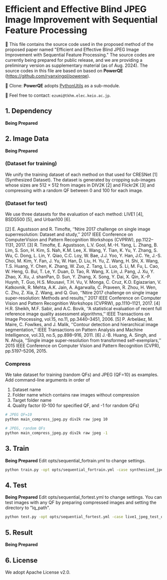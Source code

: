 # Efficient and Effective Blind JPEG Image Improvement with Sequential Feature Processing

:rocket: This file contains the source code used in the proposed method of the proposed paper named "Efficient and Effective Blind JPEG Image Improvement with Sequential Feature Processing." The source codes are currently being prepared for public release, and we are providing a preliminary version as supplementary material (as of Aug. 2024). The source codes in this file are based on based on **PowerQE** (https://github.com/ryanxingql/powerqe).

:rocket: Clone: **PowerQE** adopts [PythonUtils](https://github.com/ryanxingql/pythonutils) as a sub-module. 


:e-mail: Feel free to contact: `ezumi@tkhm.elec.keio.ac.jp`.



## 1. Dependency
**Being Prepared**

## 2. Image Data
**Being Prepared**
### (Dataset for training)
We unify the training dataset of each method on that used for CRESNet [1] (Synthesized Dataset). The dataset is generated by cropping sub-images whose sizes are 512 × 512 from images in DIV2K [2] and Flickr2K [3] and compressing with a random QF between 0 and 100 for each image.

### (Dataset for test)
We use three datasets for the evaluation of each method: LIVE1 [4], BSDS500 [5], and Urban100 [6].

[2] E. Agustsson and R. Timofte, ‘‘Ntire 2017 challenge on single image superresolution: Dataset and study,’’ 2017 IEEE Conference on ComputerVision and Pattern Recognition Workshops (CVPRW), pp.1122–1131, 2017.
[3] R. Timofte, E. Agustsson, L.V. Gool, M.-H. Yang, L. Zhang, B. Lim, S. Son, H. Kim, S. Nah, K.M. Lee, X. Wang, Y. Tian, K. Yu, Y. Zhang, S. Wu, C. Dong, L. Lin, Y. Qiao, C.C. Loy, W. Bae, J.J. Yoo, Y. Han, J.C. Ye, J.-S. Choi, M. Kim, Y. Fan, J. Yu, W. Han, D. Liu, H. Yu, Z. Wang, H. Shi, X. Wang, T.S. Huang, Y. Chen, K. Zhang, W. Zuo, Z. Tang, L. Luo, S. Li, M. Fu, L. Cao, W. Heng, G. Bui, T. Le, Y. Duan, D. Tao, R. Wang, X. Lin, J. Pang, J. Xu, Y. Zhao, X. Xu, J. shanPan, D. Sun, Y. Zhang, X. Song, Y. Dai, X. Qin, X.-P. Huynh, T. Guo, H.S. Mousavi, T.H. Vu, V. Monga, C. Cruz, K.O. Egiazarian, V. Katkovnik, R. Mehta, A.K. Jain, A. Agarwalla, C. Praveen, R. Zhou, H. Wen, C. Zhu, Z. Xia, Z. Wang, and Q. Guo, ‘‘Ntire 2017 challenge on single image super-resolution: Methods and results,’’ 2017 IEEE Conference on Computer Vision and Pattern Recognition Workshops (CVPRW), pp.1110–1121, 2017.
[4] H.R. Sheikh, M.F. Sabir, and A.C. Bovik, ‘‘A statistical evaluation of recent full reference image quality assessment algorithms,’’ IEEE Transactions on Image Processing, vol.15, no.11, pp.3440–3451, 2006.
[5] P. Arbeláez, M. Maire, C. Fowlkes, and J. Malik, ‘‘Contour detection and hierarchical image segmentation,’’ IEEE Transactions on Pattern Analysis and Machine Intelligence, vol.33, no.5, pp.898–916, 2011.
[6] J.-B. Huang, A. Singh, and N. Ahuja, ‘‘Single image super-resolution from transformed self-exemplars,’’ 2015 IEEE Conference on Computer Vision and Pattern Recognition (CVPR), pp.5197–5206, 2015.

### Compress

We take dataset for training (random QFs) and JPEG (QF=10) as examples.
Add command-line arguments in order of 
1. Dataset name
2. Folder name which contains raw images without compression
3. Target folder name
4. Quality factor (0-100 for specified QF, and -1 for random QFs)

```bash
# JPEG QF=10
python main_compress_jpeg.py div2k raw jpeg 10

# JPEG, random QFs
python main_compress_jpeg.py div2k raw jpeg -1
```


## 3. Train
**Being Prepared**
Edit opts/sequential_fortrain.yml to change settings.

```bash
python train.py -opt opts/sequential_fortrain.yml -case synthesized_jpeg
```

## 4. Test
**Being Prepared**
Edit opts/sequential_fortest.yml to change settings.
You can test images with any QF by preparing compressed images and setting the directory to "lq_path".

```bash
python test.py -opt opts/sequential_fortest.yml -case live1_jpeg_test_qf10
```

## 5. Result
**Being Prepared**


## 6. License

We adopt Apache License v2.0.


